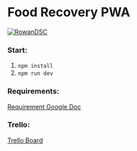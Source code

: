 # Food Recovery PWA  
[![RowanDSC](https://circleci.com/gh/RowanDSC/food-recovery.svg?style=svg)](https://app.circleci.com/pipelines/github/RowanDSC/food-recovery)

### Start:

1. `npm install`
2. `npm run dev`

### Requirements:

[Requirement Google Doc](https://docs.google.com/document/d/13eW7WXndj0HYwHQ_2oe_iFBcQc9PDcjvpsXm9kdpHGU/edit?usp=sharing)

### Trello:

[Trello Board](https://trello.com/invite/b/oc1cTmru/54072eccf35770475a47ad9e6f863e92/frn-site)
